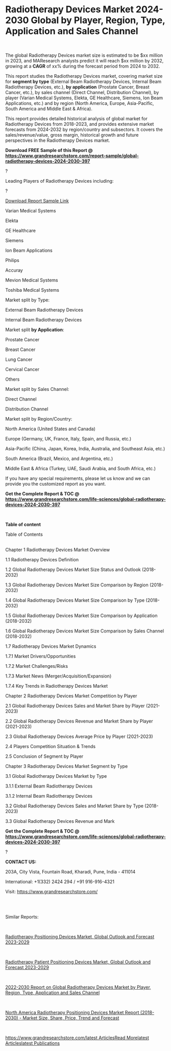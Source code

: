<h1>Radiotherapy Devices Market 2024-2030 Global by Player, Region, Type, Application and Sales Channel</h1><br/><p>The global Radiotherapy Devices market size is estimated to be $xx million in 2023, and MAResearch analysts predict it will reach $xx million by 2032, growing at a <strong>CAGR</strong> of xx% during the forecast period from 2024 to 2032.</p>
 
 
 
 <p>This report studies the Radiotherapy Devices market, covering market size for <strong>segment by type</strong> (External Beam Radiotherapy Devices, Internal Beam Radiotherapy Devices, etc.), <strong>by application</strong> (Prostate Cancer, Breast Cancer, etc.), by sales channel (Direct Channel, Distribution Channel), by player (Varian Medical Systems, Elekta, GE Healthcare, Siemens, Ion Beam Applications, etc.) and by region (North America, Europe, Asia-Pacific, South America and Middle East & Africa).</p>
 
 
 
 <p>This report provides detailed historical analysis of global market for Radiotherapy Devices from 2018-2023, and provides extensive market forecasts from 2024-2032 by region/country and subsectors. It covers the sales/revenue/value, gross margin, historical growth and future perspectives in the Radiotherapy Devices market.</p>
 
 
 
 <div><b>Download FREE Sample of this Report @ <a href="https://www.grandresearchstore.com/report-sample/global-radiotherapy-devices-2024-2030-397">https://www.grandresearchstore.com/report-sample/global-radiotherapy-devices-2024-2030-397</a></b></div>
 
 
 
 <p>? </p>
 
 
 
 <p>Leading Players of Radiotherapy Devices including:</p>
 
 
 
 <p>? </p>
 
 
 
 <p><a href="https://www.grandresearchstore.com/mr-admin/report-sample/global-radiotherapy-devices-2024-2030-397">Download Report Sample Link</a></p>
 
 
 
 <p>Varian Medical Systems</p>
 
 
 
 <p>Elekta</p>
 
 
 
 <p>GE Healthcare</p>
 
 
 
 <p>Siemens</p>
 
 
 
 <p>Ion Beam Applications</p>
 
 
 
 <p>Philips</p>
 
 
 
 <p>Accuray</p>
 
 
 
 <p>Mevion Medical Systems</p>
 
 
 
 <p>Toshiba Medical Systems</p>
 
 
 
 <p>Market split by Type:</p>
 
 
 
 <p>External Beam Radiotherapy Devices</p>
 
 
 
 <p>Internal Beam Radiotherapy Devices</p>
 
 
 
 <p>Market split <strong>by Application</strong>:</p>
 
 
 
 <p>Prostate Cancer</p>
 
 
 
 <p>Breast Cancer</p>
 
 
 
 <p>Lung Cancer</p>
 
 
 
 <p>Cervical Cancer</p>
 
 
 
 <p>Others</p>
 
 
 
 <p>Market split by Sales Channel:</p>
 
 
 
 <p>Direct Channel</p>
 
 
 
 <p>Distribution Channel</p>
 
 
 
 <p>Market split by Region/Country:</p>
 
 
 
 <p>North America (United States and Canada)</p>
 
 
 
 <p>Europe (Germany, UK, France, Italy, Spain, and Russia, etc.)</p>
 
 
 
 <p>Asia-Pacific (China, Japan, Korea, India, Australia, and Southeast Asia, etc.)</p>
 
 
 
 <p>South America (Brazil, Mexico, and Argentina, etc.)</p>
 
 
 
 <p>Middle East & Africa (Turkey, UAE, Saudi Arabia, and South Africa, etc.)</p>
 
 
 
 <p>If you have any special requirements, please let us know and we can provide you the customized report as you want.</p>
 
 
 
 <div><b>Get the Complete Report & TOC @ <a href="https://www.grandresearchstore.com/life-sciences/global-radiotherapy-devices-2024-2030-397">https://www.grandresearchstore.com/life-sciences/global-radiotherapy-devices-2024-2030-397</a></b></div>
 
 
 
 <p><br />
 
 <b>Table of content</b></p>
 
 
 
 <p>Table of Contents<br />
 
 <br />
 
 Chapter 1 Radiotherapy Devices Market Overview<br />
 
 1.1 Radiotherapy Devices Definition<br />
 
 1.2 Global Radiotherapy Devices Market Size Status and Outlook (2018-2032)<br />
 
 1.3 Global Radiotherapy Devices Market Size Comparison by Region (2018-2032)<br />
 
 1.4 Global Radiotherapy Devices Market Size Comparison by Type (2018-2032)<br />
 
 1.5 Global Radiotherapy Devices Market Size Comparison by Application (2018-2032)<br />
 
 1.6 Global Radiotherapy Devices Market Size Comparison by Sales Channel (2018-2032)<br />
 
 1.7 Radiotherapy Devices Market Dynamics<br />
 
 1.7.1 Market Drivers/Opportunities<br />
 
 1.7.2 Market Challenges/Risks<br />
 
 1.7.3 Market News (Merger/Acquisition/Expansion)<br />
 
 1.7.4 Key Trends in Radiotherapy Devices Market<br />
 
 Chapter 2 Radiotherapy Devices Market Competition by Player<br />
 
 2.1 Global Radiotherapy Devices Sales and Market Share by Player (2021-2023)<br />
 
 2.2 Global Radiotherapy Devices Revenue and Market Share by Player (2021-2023)<br />
 
 2.3 Global Radiotherapy Devices Average Price by Player (2021-2023)<br />
 
 2.4 Players Competition Situation & Trends<br />
 
 2.5 Conclusion of Segment by Player<br />
 
 Chapter 3 Radiotherapy Devices Market Segment by Type<br />
 
 3.1 Global Radiotherapy Devices Market by Type<br />
 
 3.1.1 External Beam Radiotherapy Devices<br />
 
 3.1.2 Internal Beam Radiotherapy Devices<br />
 
 3.2 Global Radiotherapy Devices Sales and Market Share by Type (2018-2023)<br />
 
 3.3 Global Radiotherapy Devices Revenue and Mark</p>
 
 
 
 <div><b>Get the Complete Report & TOC @ <a href="https://www.grandresearchstore.com/life-sciences/global-radiotherapy-devices-2024-2030-397">https://www.grandresearchstore.com/life-sciences/global-radiotherapy-devices-2024-2030-397</a></b></div>
 
 
 
 <p>? </p>
 
 
 
 <p><b>CONTACT US:</b><br />
 
 203A, City Vista, Fountain Road, Kharadi, Pune, India - 411014<br />
 
 International: +1(332) 2424 294 / +91 916-916-4321<br />
 
 Visit: <a href="https://www.grandresearchstore.com/">https://www.grandresearchstore.com/</a><br />
 
 <br />
 
 <br />
 
 Similar Reports:<br />
 
 <br />
 
 <a href="https://www.grandresearchstore.com/life-sciences/global-radiotherapy-positioning-devices-forecast-2023-2029-142">Radiotherapy Positioning Devices Market, Global Outlook and Forecast 2023-2029</a><br />
 
 <br />
 
 <a href="https://www.grandresearchstore.com/life-sciences/global-radiotherapy-patient-positioning-devices-forecast-2023-2029-537">Radiotherapy Patient Positioning Devices Market, Global Outlook and Forecast 2023-2029</a><br />
 
 <br />
 
 <a href="https://www.grandresearchstore.com/life-sciences/global-on-radiotherapy-devices-2022-2030-826">2022-2030 Report on Global Radiotherapy Devices Market by Player, Region, Type, Application and Sales Channel</a><br />
 
 <br />
 
 <a href="https://www.grandresearchstore.com/life-sciences/north-america-radiotherapy-positioning-devices-2018-2030-660">North America Radiotherapy Positioning Devices Market Report (2018-2030) - Market Size, Share, Price, Trend and Forecast</a><br />
 
 <br />
 
 <a href="https://gyeongbokgung.com">https://www.grandresearchstore.com/</a><a href="https://hallyeomaritime.com">latest Articles</a><a href="https://jingwansa.com">Read More</a><a href="https://nguoiviet.jp/">latest Articles</a><a href="https://www.intelmarketresearch.com/">latest Publications</a></p>